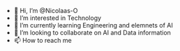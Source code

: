 - 👋 Hi, I’m @Nicolaas-O
- 👀 I’m interested in Technology
- 🌱 I’m currently learning Engineering and elemnets of AI
- 💞️ I’m looking to collaborate on AI and Data information
- 📫 How to reach me 

<!---
Nicolaas-O/Nicolaas-O is a ✨ special ✨ repository because its `README.md` (this file) appears on your GitHub profile.
You can click the Preview link to take a look at your changes.
--->
